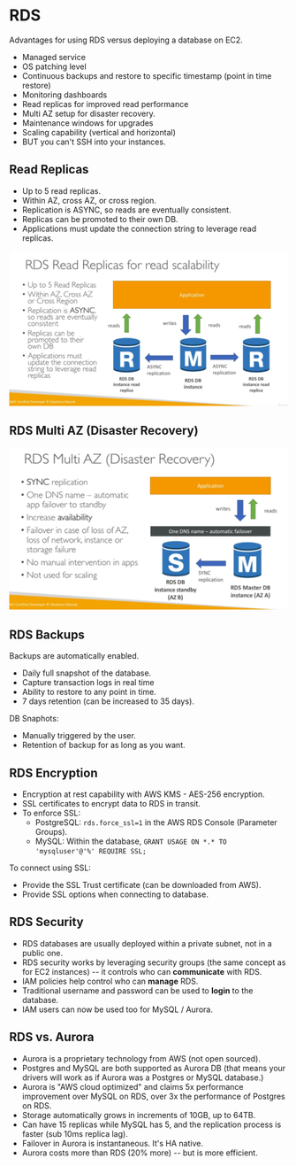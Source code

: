 # RDS

Advantages for using RDS versus deploying a database on EC2.

* Managed service
* OS patching level
* Continuous backups and restore to specific timestamp (point in time restore)
* Monitoring dashboards
* Read replicas for improved read performance
* Multi AZ setup for disaster recovery.
* Maintenance windows for upgrades
* Scaling capability (vertical and horizontal)
* BUT you can't SSH into your instances.

## Read Replicas

* Up to 5 read replicas.
* Within AZ, cross AZ, or cross region.
* Replication is ASYNC, so reads are eventually consistent.
* Replicas can be promoted to their own DB.
* Applications must update the connection string to leverage read replicas.

![Read replicas diagram](../images/rds-read-replicas.jpg)

## RDS Multi AZ (Disaster Recovery)

![Disaster recovery diagram](../images/rds-disaster-recovery.jpg)

## RDS Backups

Backups are automatically enabled.

* Daily full snapshot of the database.
* Capture transaction logs in real time
* Ability to restore to any point in time.
* 7 days retention (can be increased to 35 days).

DB Snaphots:

* Manually triggered by the user.
* Retention of backup for as long as you want.

## RDS Encryption

* Encryption at rest capability with AWS KMS - AES-256 encryption.
* SSL certificates to encrypt data to RDS in transit.
* To enforce SSL:
  * PostgreSQL: `rds.force_ssl=1` in the AWS RDS Console (Parameter Groups).
  * MySQL: Within the database, `GRANT USAGE ON *.* TO 'mysqluser'@'%' REQUIRE SSL;`

To connect using SSL:

* Provide the SSL Trust certificate (can be downloaded from AWS).
* Provide SSL options when connecting to database.

## RDS Security

* RDS databases are usually deployed within a private subnet, not in a public one.
* RDS security works by leveraging security groups (the same concept as for EC2 instances) -- it controls who can **communicate** with RDS.
* IAM policies help control who can **manage** RDS.
* Traditional username and password can be used to **login** to the database.
* IAM users can now be used too for MySQL / Aurora.

## RDS vs. Aurora

* Aurora is a proprietary technology from AWS (not open sourced).
* Postgres and MySQL are both supported as Aurora DB (that means your drivers will work as if Aurora was a Postgres or MySQL database.)
* Aurora is "AWS cloud optimized" and claims 5x performance improvement over MySQL on RDS, over 3x the performance of Postgres on RDS.
* Storage automatically grows in increments of 10GB, up to 64TB.
* Can have 15 replicas while MySQL has 5, and the replication process is faster (sub 10ms replica lag).
* Failover in Aurora is instantaneous. It's HA native.
* Aurora costs more than RDS (20% more) -- but is more efficient.
